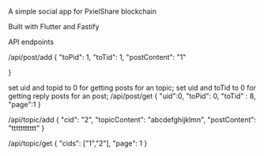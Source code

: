 A simple social app for PxielShare blockchain

Built with Flutter and Fastify


API endpoints

/api/post/add
{
    "toPid": 1,
	"toTid": 1,
	"postContent": "1"

}

set uid and topid to 0 for getting posts for an topic;
set uid and toTid to 0 for getting reply posts for an post;
/api/post/get
{
    "uid":0,
    "toPid": 0,
	"toTid" : 8,
	"page":1
}



/api/topic/add
{
	"cid": "2",
	"topicContent": "abcdefghijklmn",
	"postContent": "ttttttttttt"
}


/api/topic/get
{
	"cids": ["1","2"],
	"page": 1
}